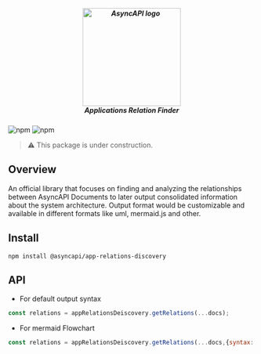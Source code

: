 <h5 align="center">
  <br>
  <a href="https://www.asyncapi.org"><img src="https://github.com/asyncapi/parser-nodejs/raw/master/assets/logo.png" alt="AsyncAPI logo" width="200"></a>
  <br>
  Applications Relation Finder
</h5>

![npm](https://img.shields.io/npm/v/@asyncapi/app-relations-discovery?style=for-the-badge) ![npm](https://img.shields.io/npm/dt/@asyncapi/app-relations-discovery?style=for-the-badge)

> :warning: This package is under construction.

## Overview
An official library that focuses on finding and analyzing the relationships between AsyncAPI Documents to later output consolidated information about the system architecture. Output format would be customizable and available in different formats like uml, mermaid.js and other.

## Install

```
npm install @asyncapi/app-relations-discovery
```

## API

- For default output syntax
```javascript
const relations = appRelationsDeiscovery.getRelations(...docs);
```

- For mermaid Flowchart 
```javascript
const relations = appRelationsDeiscovery.getRelations(...docs,{syntax:'mermaid'});
```